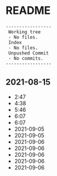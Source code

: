 # README
```shell
-----------------
 Working tree
 - No files.
 Index
 - No files.
 Unpushed Commit
 - No commits.
-----------------
```

## 2021-08-15

* 2:47
* 4:38
* 5:46
* 6:07
* 6:07
* 2021-09-05
* 2021-09-05
* 2021-09-06
* 2021-09-06
* 2021-09-06
* 2021-09-06
* 2021-09-06
